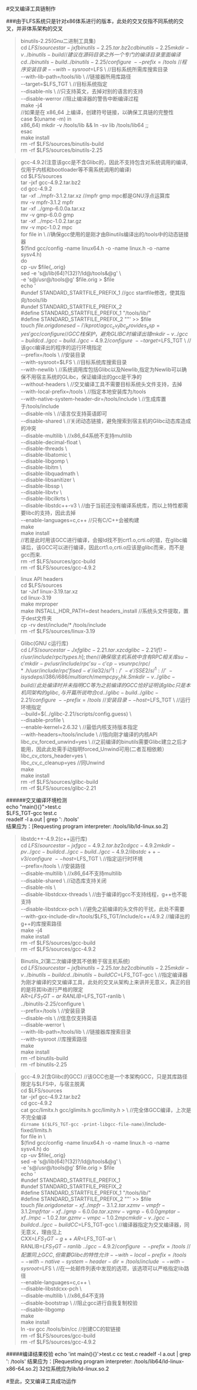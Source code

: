 #交叉编译工具链制作
    
###由于LFS系统只是针对x86体系进行的版本，此处的交叉仅指不同系统的交叉，并非体系架构的交叉  
  
>binutils-2.25(Gnu二进制工具集)   
	cd $LFS/sources  
	tar -jxf binutils-2.25.tar.bz2  
	cd binutils-2.25  
	mkdir -v ../binutils-build 	//建议在源码目录之外一个专门的编译目录里面编译  
	cd ../binutils-build		  
	../binutils-2.25/configure \  
	--prefix=/tools \		//程序安装目录  
	--with-sysroot=$LFS \		//目标系统所需库搜索目录  
	--with-lib-path=/tools/lib \	//链接器所用库路径  
	--target=$LFS_TGT \		//目标系统指定  
	--disable-nls \			//只支持英文，去掉对别的语言的支持  
	--disable-werror		//阻止编译器的警告中断编译过程  
	make -j4  
	//如果是在 x86_64 上编译，创建符号链接，以确保工具链的完整性  
	case $(uname -m) in  
	x86_64) mkdir -v /tools/lib && ln -sv lib /tools/lib64 ;;  
	esac  
	make install  
	rm -rf $LFS/sources/binutils-build  
	rm -rf $LFS/sources/binutils-2.25  

>gcc-4.9.2(注意该gcc是不含Glibc的，因此不支持包含对系统调用的编译,仅用于内核和bootloader等不需系统调用的编译)  
	cd $LFS/sources  
	tar -jxf gcc-4.9.2.tar.bz2  
	cd gcc-4.9.2  
	tar -xf ../mpfr-3.1.2.tar.xz	//mpfr gmp mpc都是GNU浮点运算库  
	mv -v mpfr-3.1.2 mpfr  
	tar -xf ../gmp-6.0.0a.tar.xz  
	mv -v gmp-6.0.0 gmp  
	tar -xf ../mpc-1.0.2.tar.gz  
	mv -v mpc-1.0.2 mpc  
	for file in \				//确保gcc使用的是刚才由Binutils编译出的/tools中的动态链接器    
		$(find gcc/config -name linux64.h -o -name linux.h -o -name sysv4.h)  
		do  
		cp -uv $file{,.orig}  
		sed -e 's@/lib\(64\)\?\(32\)\?/ld@/tools&@g' \  
	    	-e 's@/usr@/tools@g' $file.orig > $file  
		echo '  
		#undef STANDARD_STARTFILE_PREFIX_1			//gcc startfile修改，使其指向/tools/lib  
		#undef STANDARD_STARTFILE_PREFIX_2  
		#define STANDARD_STARTFILE_PREFIX_1 "/tools/lib/"  
		#define STANDARD_STARTFILE_PREFIX_2 ""' >> $file  
		touch $file.orig  
	done  
	sed -i '/k prot/agcc_cv_libc_provides_ssp=yes' gcc/configure	//GCC栈保护，避免GLIBC时编译出错  
	mkdir -v ../gcc-build  
	cd ../gcc-build  
	../gcc-4.9.2/configure \  
	--target=$LFS_TGT \		//该gcc编译出的程序的运行环境指定  
	--prefix=/tools \			//安装目录  
	--with-sysroot=$LFS \			//目标系统库搜索目录  
	--with-newlib \				//系统调用库包括Glibc以及Newlib,指定为Newlib可以确保不用宿主系统的GLibc，保证编译出的gcc是干净的  
	--without-headers \			//交叉编译工具不需要目标系统头文件支持，去掉  
	--with-local-prefix=/tools \		//指定本地安装库为/tools  
	--with-native-system-header-dir=/tools/include \	//生成库置于/tools/include  
	--disable-nls \				//语言仅支持英语即可  
	--disable-shared \			//关闭动态链接，避免搜索到宿主机的Glibc动态库造成的冲突   
	--disable-multilib \			//x86_64系统不支持multilib  
	--disable-decimal-float \  
	--disable-threads \  
	--disable-libatomic \  
	--disable-libgomp \  
	--disable-libitm \  
	--disable-libquadmath \  
	--disable-libsanitizer \  
	--disable-libssp \  
	--disable-libvtv \  
	--disable-libcilkrts \  
	--disable-libstdc++-v3 \		//由于当前还没有编译系统库，而以上特性都需要libc的支持，因此去掉  
	--enable-languages=c,c++		//只有C/C++会被构建  
	make  
	make install				  
	//若是此时用该GCC进行编译，会报ld找不到crt1.o,crti.o的错，在glibc编译后，该GCC可以进行编译，因此crt1.o,crti.o应该是glibc而来，而不是gcc而来.  
	rm -rf $LFS/sources/gcc-build  
	rm -rf $LFS/sources/gcc-4.9.2  
  
>linux API headers  
	cd $LFS/sources  
	tar -Jxf linux-3.19.tar.xz  
	cd linux-3.19  
	make mrproper  					
	make INSTALL_HDR_PATH=dest headers_install	//系统头文件提取，置于dest文件夹  
	cp -rv dest/include/* /tools/include  
	rm -rf $LFS/sources/linux-3.19  

>Glibc(GNU c运行库)  
	cd $LFS/sources  
	tar -Jxf glibc-2.21.tar.xz  
	cd glibc-2.21  
	if [ ! -r /usr/include/rpc/types.h ]; then	//确保宿主机系统中含有RPC相关库  
	su -c 'mkdir -pv /usr/include/rpc'  
	su -c 'cp -v sunrpc/rpc/*.h /usr/include/rpc'  
	fi  
	sed -e '/ia32/s/^/1:/' \  
	-e '/SSE2/s/^1://' \  
	-i sysdeps/i386/i686/multiarch/mempcpy_chk.S  
	mkdir -v ../glibc-build					//此处编译时并未指明CC等为之前编译的GCC恰好证明该glibc只是本机同架构的glibc,与开篇所说吻合  
	cd ../glibc-build  
	../glibc-2.21/configure \  
	--prefix=/tools \					//安装目录  
	--host=$LFS_TGT \					//运行环境指定  
	--build=$(../glibc-2.21/scripts/config.guess) \  
	--disable-profile \  
	--enable-kernel=2.6.32 \				//最低内核支持版本指定  
	--with-headers=/tools/include \				//指向刚才编译的内核API  
	libc_cv_forced_unwind=yes \				//之前编译的binutils需要Glibc建立之后才能用，因此此处需手动指明forced_Unwind可用(二者互相依赖）  
	libc_cv_ctors_header=yes \  
	libc_cv_c_cleanup=yes					//同Unwind  
	make  
	make install  
	rm -rf $LFS/sources/glibc-build  
	rm -rf $LFS/sources/glibc-2.21  
  
######交叉编译环境检测  
	echo "main(){}">test.c  
	$LFS_TGT-gcc test.c  
	readelf -l a.out | grep ': /tools'  
	结果应为：[Requesting program interpreter: /tools/lib/ld-linux.so.2]  

>libstdc++-4.9.2(c++运行库)  
	cd $LFS/sources  
	tar -jxf gcc-4.9.2.tar.bz2  
	cd gcc-4.9.2  
	mkdir -pv ../gcc-build  
	cd ../gcc-build  
	../gcc-4.9.2/libstdc++-v3/configure \  
	--host=$LFS_TGT \			//指定运行时环境  
	--prefix=/tools \			//安装路径  
	--disable-multilib \			//x86_64不支持multilib  
	--disable-shared \			//动态库支持关闭  
	--disable-nls \  
	--disable-libstdcxx-threads \		//由于编译的gcc不支持线程，g++也不能支持  
	--disable-libstdcxx-pch \		//避免之前编译的头文件的干扰，此处不需要  
	--with-gxx-include-dir=/tools/$LFS_TGT/include/c++/4.9.2 //编译出的g++的库搜索路径  
	make	-j4  
	make install  
	rm -rf $LFS/sources/gcc-build  
	rm -rf $LFS/sources/gcc-4.9.2  

>Binutils_2(第二次编译使其不依赖于宿主机系统)  
	cd $LFS/sources  
	tar -jxf binutils-2.25.tar.bz2  
	cd binutils-2.25  
	mkdir -v ../binutils-build  
	cd ../binutils-build  
	CC=$LFS_TGT-gcc \			//指定编译器为刚才编译的交叉编译工具，此处的交叉从架构上来讲并无意义，真正的目的是将其lib进行严格的限定  
	AR=$LFS_TGT-ar \		  	
	RANLIB=$LFS_TGT-ranlib \  
	../binutils-2.25/configure \  
	--prefix=/tools \			//安装目录  
	--disable-nls \				//信息仅支持英语  
	--disable-werror \  
	--with-lib-path=/tools/lib \		//链接器库搜索目录  
	--with-sysroot				//库搜索路径  
	make  
	make install  
	rm -rf binutils-build  
	rm -rf binutils-2.25  

>gcc-4.9.2(含Glibc的GCC)			//该GCC也是一个本架构GCC，只是其库路径限定与$LFS中，与宿主脱离  
	cd $LFS/sources  
	tar -jxf gcc-4.9.2.tar.bz2  
	cd gcc-4.9.2  
	cat gcc/limitx.h gcc/glimits.h gcc/limity.h > \		//完全体GCC编译，上次是不完全编译  
	`dirname $($LFS_TGT-gcc -print-libgcc-file-name)`/include-fixed/limits.h  
	for file in \  
	$(find gcc/config -name linux64.h -o -name linux.h -o -name sysv4.h)
do  
		cp -uv $file{,.orig}  
		sed -e 's@/lib\(64\)\?\(32\)\?/ld@/tools&@g' \  
 		   -e 's@/usr@/tools@g' $file.orig > $file  
		echo '  
		#undef STANDARD_STARTFILE_PREFIX_1  
		#undef STANDARD_STARTFILE_PREFIX_2  
		#define STANDARD_STARTFILE_PREFIX_1 "/tools/lib/"  
		#define STANDARD_STARTFILE_PREFIX_2 ""' >> $file  
		touch $file.orig  
	done  
	tar -xf ../mpfr-3.1.2.tar.xz  
	mv -v mpfr-3.1.2 mpfr  
	tar -xf ../gmp-6.0.0a.tar.xz  
	mv -v gmp-6.0.0 gmp  
	tar -xf ../mpc-1.0.2.tar.gz  
	mv -v mpc-1.0.2 mpc  
	mkdir -v ../gcc-build  
	cd ../gcc-build  
	CC=$LFS_TGT-gcc \				//编译器指定为交叉编译器，同无意义，理由见上  
	CXX=$LFS_TGT-g++ \  
	AR=$LFS_TGT-ar \  
	RANLIB=$LFS_TGT-ranlib \  
	../gcc-4.9.2/configure \  
	--prefix=/tools \				//配置同上GCC,但需要Glibc的特性允许  
	--with-local-prefix=/tools \  
	--with-native-system-header-dir=/tools/include \  
	--with-sysroot=$LFS		\		//在一处邮件列表中发现的选项，该选项可以严格指定lib路径  
	--enable-languages=c,c++ \  
	--disable-libstdcxx-pch \  
	--disable-multilib \				//x86_64不支持  
	--disable-bootstrap \				//阻止gcc进行自我复制校验  
	--disable-libgomp  
	make  
	make install  
	ln -sv gcc /tools/bin/cc			//创建CC的软链接  
	rm -rf $LFS/sources/gcc-build  
	rm -rf $LFS/sources/gcc-4.9.2  

#####编译结果校验
	echo 'int main(){}'>test.c
	cc test.c
	readelf -l a.out | grep ': /tools'
	结果应为：[Requesting program interpreter: /tools/lib64/ld-linux-x86-64.so.2]
	32位系统应为lib/ld-linux.so.2

#至此，交叉编译工具成功运作
